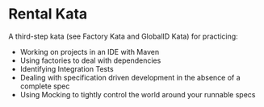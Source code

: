 Rental Kata
======

A third-step kata (see Factory Kata and GlobalID Kata) for practicing:

  - Working on projects in an IDE with Maven
  - Using factories to deal with dependencies
  - Identifying Integration Tests
  - Dealing with specification driven development in the absence of a complete spec
  - Using Mocking to tightly control the world around your runnable specs
